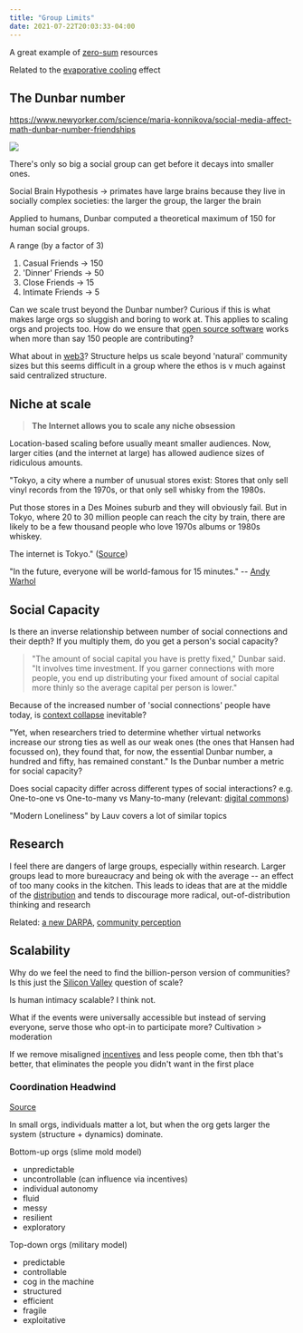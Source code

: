 ```yaml
---
title: "Group Limits"
date: 2021-07-22T20:03:33-04:00
---
```


A great example of [zero-sum](thoughts/zero-sum.md) resources

Related to the [evaporative cooling](thoughts/evaporative-cooling.md) effect

## The Dunbar number
https://www.newyorker.com/science/maria-konnikova/social-media-affect-math-dunbar-number-friendships

![](/thoughts/images/dunbar.png)

There's only so big a social group can get before it decays into smaller ones.

Social Brain Hypothesis -> primates have large brains because they live in socially complex societies: the larger the group, the larger the brain

Applied to humans, Dunbar computed a theoretical maximum of 150 for human social groups.

A range (by a factor of 3)
1. Casual Friends -> 150
2. 'Dinner' Friends -> 50
3. Close Friends -> 15
4. Intimate Friends -> 5

Can we scale trust beyond the Dunbar number? Curious if this is what makes large orgs so sluggish and boring to work at. This applies to scaling orgs and projects too. How do we ensure that [open source software](thoughts/books/oss.md) works when more than say 150 people are contributing?

What about in [web3](toc/web3.md)? Structure helps us scale beyond 'natural' community sizes but this seems difficult in a group where the ethos is v much against said centralized structure.

## Niche at scale
> **The Internet allows you to scale any niche obsession**

Location-based scaling before usually meant smaller audiences. Now, larger cities (and the internet at large) has allowed audience sizes of ridiculous amounts.

"Tokyo, a city where a number of unusual stores exist: Stores that only sell vinyl records from the 1970s, or that only sell whisky from the 1980s.

Put those stores in a Des Moines suburb and they will obviously fail. But in Tokyo, where 20 to 30 million people can reach the city by train, there are likely to be a few thousand people who love 1970s albums or 1980s whiskey.

The internet is Tokyo." ([Source](https://www.inc.com/jeff-haden/small-business-ideas-startup-ideas-start-a-business-entrepreneur-mark-cuban-how-to-decide-which-side-hustle-to-start.html))

"In the future, everyone will be world-famous for 15 minutes." -- [Andy Warhol](https://en.wikipedia.org/wiki/15_minutes_of_fame)

## Social Capacity
Is there an inverse relationship between number of social connections and their depth? If you multiply them, do you get a person's social capacity?

> "The amount of social capital you have is pretty fixed," Dunbar said. "It involves time investment. If you garner connections with more people, you end up distributing your fixed amount of social capital more thinly so the average capital per person is lower."

Because of the increased number of 'social connections' people have today, is [context collapse](posts/images/framing/context-collapse.png) inevitable?

"Yet, when researchers tried to determine whether virtual networks increase our strong ties as well as our weak ones (the ones that Hansen had focussed on), they found that, for now, the essential Dunbar number, a hundred and fifty, has remained constant." Is the Dunbar number a metric for social capacity?

Does social capacity differ across different types of social interactions? e.g. One-to-one vs One-to-many vs Many-to-many (relevant: [digital commons](thoughts/digital-commons.md))

"Modern Loneliness" by Lauv covers a lot of similar topics

## Research
I feel there are dangers of large groups, especially within research. Larger groups lead to more bureaucracy and being ok with the average -- an effect of too many cooks in the kitchen. This leads to ideas that are at the middle of the [distribution](thoughts/data-distributions.md) and tends to discourage more radical, out-of-distribution thinking and research

Related: [a new DARPA](thoughts/a-new-darpa.md), [community perception](thoughts/communities.md)

## Scalability
Why do we feel the need to find the billion-person version of communities? Is this just the [Silicon Valley](thoughts/articles/unrepeatable-miracle-of-silicon-valley.md) question of scale?

Is human intimacy scalable? I think not.

What if the events were universally accessible but instead of serving everyone, serve those who opt-in to participate more? Cultivation > moderation

If we remove misaligned [incentives](thoughts/incentives.md) and less people come, then tbh that's better, that eliminates the people you didn't want in the first place

### Coordination Headwind
[Source](https://komoroske.com/slime-mold/)

In small orgs, individuals matter a lot, but when the org gets larger the system (structure + dynamics) dominate.

Bottom-up orgs (slime mold model)
- unpredictable
- uncontrollable (can influence via incentives)
- individual autonomy
- fluid
- messy
- resilient
- exploratory

Top-down orgs (military model)
- predictable
- controllable
- cog in the machine
- structured
- efficient
- fragile
- exploitative